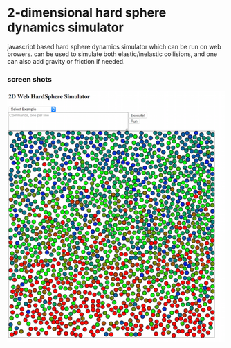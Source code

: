 # 2-dimensional hard sphere dynamics simulator

javascript based hard sphere dynamics simulator which can be run on web browers.
can be used to simulate both elastic/inelastic collisions, and one can also add gravity or
friction if needed.


### screen shots
![alt tag](https://raw.githubusercontent.com/Eunsong/2d-HardSphere-Simulator/master/ScreenShot1.png)
